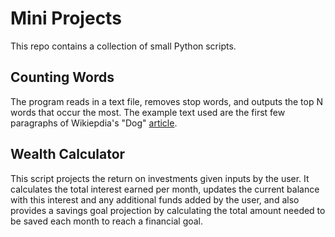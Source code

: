 # Mini Projects

This repo contains a collection of small Python scripts.


## Counting Words
The program reads in a text file, removes stop words, and outputs the top N words that occur the most. The example text used are the first few paragraphs of Wikiepdia's "Dog" [article](https://en.wikipedia.org/wiki/Dog). 


## Wealth Calculator 
This script projects the return on investments given inputs by the user. It calculates the total interest earned per month, updates the current balance with this interest and any additional funds added by the user, and also provides a savings goal projection by calculating the total amount needed to be saved each month to reach a financial goal. 
